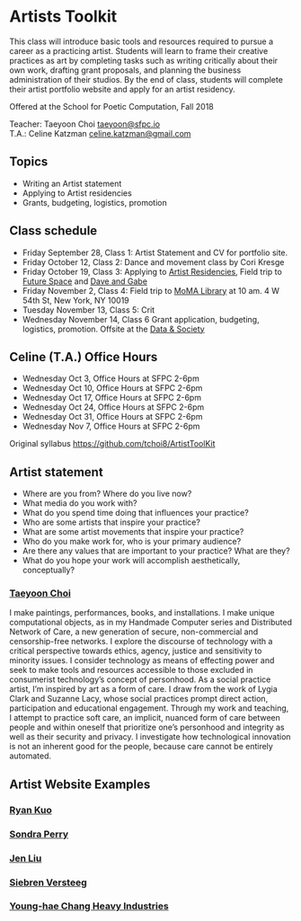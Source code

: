 # Artists Toolkit

This class will introduce basic tools and resources required to pursue a career as a practicing artist. Students will learn to frame their creative practices as art by completing tasks such as writing critically about their own work, drafting grant proposals, and planning the business administration of their studios. By the end of class, students will complete their artist portfolio website and apply for an artist residency. 

Offered at the School for Poetic Computation, Fall 2018 

Teacher: Taeyoon Choi taeyoon@sfpc.io  
T.A.: Celine Katzman celine.katzman@gmail.com 

## Topics 
 - Writing an Artist statement 
 - Applying to Artist residencies   
 - Grants, budgeting, logistics, promotion

## Class schedule 

- Friday September 28, Class 1: Artist Statement and CV for portfolio site. 
- Friday October 12, Class 2: Dance and movement class by Cori Kresge
- Friday October 19, Class 3: Applying to [Artist Residencies](https://github.com/tchoi8/ArtistsToolkit/blob/master/residency.md), Field trip to [Future Space](https://www.instagram.com/futurespace.nyc/) and [Dave and Gabe](http://www.daveandgabe.care/) 
- Friday November 2, Class 4: Field trip to [MoMA Library](https://www.moma.org/research-and-learning/library/) at 10 am. 4 W 54th St, New York, NY 10019
- Tuesday November 13, Class 5: Crit
- Wednesday November 14, Class 6 Grant application, budgeting, logistics, promotion. Offsite at the [Data & Society](http://datasociety.net)


## Celine (T.A.) Office Hours  

- Wednesday Oct 3, Office Hours at SFPC 2-6pm
- Wednesday Oct 10, Office Hours at SFPC 2-6pm
- Wednesday Oct 17, Office Hours at SFPC 2-6pm
- Wednesday Oct 24, Office Hours at SFPC 2-6pm
- Wednesday Oct 31, Office Hours at SFPC 2-6pm
- Wednesday Nov 7, Office Hours at SFPC 2-6pm

Original syllabus 
https://github.com/tchoi8/ArtistToolKit 

## Artist statement 

- Where are you from? Where do you live now?
- What media do you work with?
- What do you spend time doing that influences your practice?
- Who are some artists that inspire your practice?
- What are some artist movements that inspire your practice?
- Who do you make work for, who is your primary audience?
- Are there any values that are important to your practice? What are they?
- What do you hope your work will accomplish aesthetically, conceptually?

### [Taeyoon Choi](http://taeyoonchoi.com) 
I make paintings, performances, books, and installations. I make unique computational objects, as in my Handmade Computer series and Distributed Network of Care, a new generation of secure, non-commercial and censorship-free networks. I explore the discourse of technology with a critical perspective towards ethics, agency, justice and sensitivity to minority issues. I consider technology as means of effecting power and seek to make tools and resources accessible to those excluded in consumerist technology’s concept of personhood. As a social practice artist, I’m inspired by art as a form of care. I draw from the work of Lygia Clark and Suzanne Lacy, whose social practices prompt direct action, participation and educational engagement. Through my work and teaching, I attempt to practice soft care, an implicit, nuanced form of care between people and within oneself that prioritize one’s personhood and integrity as well as their security and privacy. I investigate how technological innovation is not an inherent good for the people, because care cannot be entirely automated. 
 
## Artist Website Examples

### [Ryan Kuo](https://rkuo.net/)
### [Sondra Perry](http://sondraperry.com/)
### [Jen Liu](http://jenliu.info/)
### [Siebren Versteeg](http://www.siebrenversteeg.com)
### [Young-hae Chang Heavy Industries](http://www.yhchang.com/)
